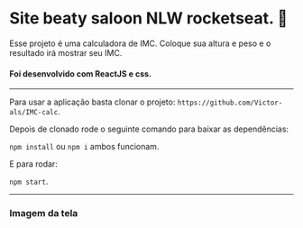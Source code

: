 # Site beaty saloon NLW rocketseat.  🧮

Esse projeto é uma calculadora de IMC. Coloque sua altura e peso e o resultado irá mostrar seu IMC. 

#### Foi desenvolvido com ReactJS e css.

---

Para usar a aplicação basta clonar o projeto: `https://github.com/Victor-als/IMC-calc`.

Depois de clonado rode o seguinte comando para baixar as dependências:

`npm install` ou `npm i` ambos funcionam.

E para rodar: 

`npm start`.

---

### Imagem da tela

